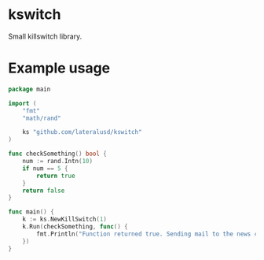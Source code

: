 # kswitch

Small killswitch library.

# Example usage

```go
package main

import (
	"fmt"
	"math/rand"

	ks "github.com/lateralusd/kswitch"
)

func checkSomething() bool {
	num := rand.Intn(10)
	if num == 5 {
		return true
	}
	return false
}

func main() {
	k := ks.NewKillSwitch(1)
	k.Run(checkSomething, func() {
		fmt.Println("Function returned true. Sending mail to the news company")
	})
}
```